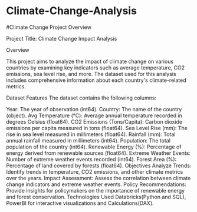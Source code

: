 # Climate-Change-Analysis

#Climate Change Project Overview

Project Title: Climate Change Impact Analysis

Overview

This project aims to analyze the impact of climate change on various countries by examining key indicators such as average temperature, CO2 emissions, sea level rise, and more. The dataset used for this analysis includes comprehensive information about each country's climate-related metrics.

Dataset Features
The dataset contains the following columns:

Year: The year of observation (int64).
Country: The name of the country (object).
Avg Temperature (°C): Average annual temperature recorded in degrees Celsius (float64).
CO2 Emissions (Tons/Capita): Carbon dioxide emissions per capita measured in tons (float64).
Sea Level Rise (mm): The rise in sea level measured in millimeters (float64).
Rainfall (mm): Total annual rainfall measured in millimeters (int64).
Population: The total population of the country (int64).
Renewable Energy (%): Percentage of energy derived from renewable sources (float64).
Extreme Weather Events: Number of extreme weather events recorded (int64).
Forest Area (%): Percentage of land covered by forests (float64).
Objectives
Analyze Trends: Identify trends in temperature, CO2 emissions, and other climate metrics over the years.
Impact Assessment: Assess the correlation between climate change indicators and extreme weather events.
Policy Recommendations: Provide insights for policymakers on the importance of renewable energy and forest conservation.
Technologies Used
Databricks(Python and SQL), PowerBI for interactive visualizations and Calculations(DAX).



